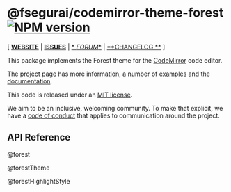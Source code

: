 <!-- NOTE: README.md is generated from src/README.md -->

# @fsegurai/codemirror-theme-forest [![NPM version](https://img.shields.io/npm/v/@fsegurai/codemirror-theme-forest.svg)](https://www.npmjs.org/package/@fsegurai/codemirror-theme-forest)

[ [**WEBSITE**](https://codemirror.net/6/) | [**ISSUES**](https://github.com/codemirror/codemirror.next/issues) | [*
*FORUM**](https://discuss.codemirror.net/c/next/) | [**CHANGELOG
**](https://github.com/codemirror/theme-one-dark/blob/main/CHANGELOG.md) ]

This package implements the Forest theme for the
[CodeMirror](https://codemirror.net/6/) code editor.

The [project page](https://codemirror.net/6/) has more information, a
number of [examples](https://codemirror.net/6/examples/) and the
[documentation](https://codemirror.net/6/docs/).

This code is released under an
[MIT license](https://github.com/fsegurai/cm6-themes/tree/main/LICENSE).

We aim to be an inclusive, welcoming community. To make that explicit,
we have a [code of
conduct](http://contributor-covenant.org/version/1/1/0/) that applies
to communication around the project.

## API Reference

@forest

@forestTheme

@forestHighlightStyle